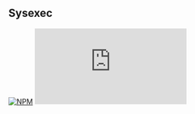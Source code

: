 ## Sysexec
[![NPM](https://img.shields.io/npm/v/@jduarter/sysexec)](https://github.com/jduarter/sysexec)
[![type-coverage](https://img.shields.io/badge/dynamic/json.svg?label=type-coverage&prefix=%E2%89%A5&suffix=%&query=$.typeCoverage.atLeast&uri=https%3A%2F%2Fraw.githubusercontent.com%2Fjduarter%2Fsysexec%2Fmaster%2Fpackage.json)](https://github.com/jduarter/sysexec)


